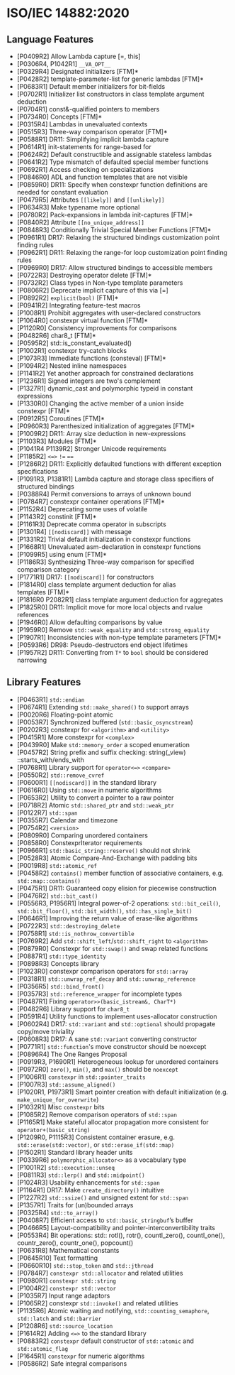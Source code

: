 # ISO/IEC 14882:2020

## Language Features

- [P0409R2] Allow Lambda capture [=, this]
- [P0306R4, P1042R1] `__VA_OPT__`
- [P0329R4] Designated initializers [FTM]*
- [P0428R2] template-parameter-list for generic lambdas [FTM]*
- [P0683R1] Default member initializers for bit-fields
- [P0702R1] Initializer list constructors in class template argument deduction
- [P0704R1] const&-qualified pointers to members
- [P0734R0] Concepts [FTM]*
- [P0315R4] Lambdas in unevaluated contexts
- [P0515R3] Three-way comparison operator [FTM]*
- [P0588R1] DR11: Simplifying implicit lambda capture
- [P0614R1] init-statements for range-based for
- [P0624R2] Default constructible and assignable stateless lambdas
- [P0641R2] Type mismatch of defaulted special member functions
- [P0692R1] Access checking on specializations
- [P0846R0] ADL and function templates that are not visible
- [P0859R0] DR11: Specify when constexpr function definitions are needed for constant evaluation
- [P0479R5] Attributes `[[likely]]` and `[[unlikely]]`
- [P0634R3] Make typename more optional
- [P0780R2] Pack-expansions in lambda init-captures [FTM]*
- [P0840R2] Attribute `[[no_unique_address]]`
- [P0848R3] Conditionally Trivial Special Member Functions [FTM]*
- [P0961R1] DR17: Relaxing the structured bindings customization point finding rules
- [P0962R1] DR11: Relaxing the range-for loop customization point finding rules
- [P0969R0] DR17: Allow structured bindings to accessible members
- [P0722R3] Destroying operator delete [FTM]*
- [P0732R2] Class types in Non-type template parameters
- [P0806R2] Deprecate implicit capture of this via [=]
- [P0892R2] `explicit(bool)` [FTM]*
- [P0941R2] Integrating feature-test macros
- [P1008R1] Prohibit aggregates with user-declared constructors
- [P1064R0] constexpr virtual function [FTM]*
- [P1120R0] Consistency improvements for comparisons
- [P0482R6] char8_t [FTM]*
- [P0595R2] std::is_constant_evaluated()
- [P1002R1] constexpr try-catch blocks
- [P1073R3] Immediate functions (consteval) [FTM]*
- [P1094R2] Nested inline namespaces
- [P1141R2] Yet another approach for constrained declarations
- [P1236R1] Signed integers are two's complement
- [P1327R1] dynamic_cast and polymorphic typeid in constant expressions
- [P1330R0] Changing the active member of a union inside constexpr [FTM]*
- [P0912R5] Coroutines [FTM]*
- [P0960R3] Parenthesized initialization of aggregates [FTM]*
- [P1009R2] DR11: Array size deduction in new-expressions
- [P1103R3] Modules [FTM]*
- [P1041R4 P1139R2] Stronger Unicode requirements
- [P1185R2] `<=>` `!=` `==`
- [P1286R2] DR11: Explicitly defaulted functions with different exception specifications
- [P1091R3, P1381R1] Lambda capture and storage class specifiers of structured bindings
- [P0388R4] Permit conversions to arrays of unknown bound
- [P0784R7] constexpr container operations [FTM]*
- [P1152R4] Deprecating some uses of volatile
- [P1143R2] constinit [FTM]*
- [P1161R3] Deprecate comma operator in subscripts
- [P1301R4] `[[nodiscard]]` with message
- [P1331R2] Trivial default initialization in constexpr functions
- [P1668R1] Unevaluated asm-declaration in constexpr functions
- [P1099R5] using enum [FTM]*
- [P1186R3] Synthesizing Three-way comparison for specified comparison category
- [P1771R1] DR17: `[[nodiscard]]` for constructors
- [P1814R0] class template argument deduction for alias templates [FTM]*
- [P1816R0 P2082R1] class template argument deduction for aggregates
- [P1825R0] DR11: Implicit move for more local objects and rvalue references
- [P1946R0] Allow defaulting comparisons by value
- [P1959R0] Remove `std::weak_equality` and `std::strong_equality`
- [P1907R1] Inconsistencies with non-type template parameters [FTM]*
- [P0593R6] DR98: Pseudo-destructors end object lifetimes
- [P1957R2] DR11: Converting from `T*` to `bool` should be considered narrowing

## Library Features

- [P0463R1] `std::endian`
- [P0674R1] Extending `std::make_shared()` to support arrays
- [P0020R6] Floating-point atomic
- [P0053R7] Synchronized buffered (`std::basic_osyncstream`)
- [P0202R3] constexpr for `<algorithm>` and `<utility>`
- [P0415R1] More constexpr for `<complex>`
- [P0439R0] Make `std::memory_order` a scoped enumeration
- [P0457R2] String prefix and suffix checking: string(_view) ::starts_with/ends_with
- [P0768R1] Library support for `operator<=>` `<compare>`
- [P0550R2] `std::remove_cvref`
- [P0600R1] `[[nodiscard]]` in the standard library
- [P0616R0] Using `std::move` in numeric algorithms
- [P0653R2] Utility to convert a pointer to a raw pointer
- [P0718R2] Atomic `std::shared_ptr` and `std::weak_ptr`
- [P0122R7] `std::span`
- [P0355R7] Calendar and timezone
- [P0754R2] `<version>`
- [P0809R0] Comparing unordered containers
- [P0858R0] ConstexprIterator requirements
- [P0966R1] `std::basic_string::reserve()` should not shrink
- [P0528R3] Atomic Compare-And-Exchange with padding bits
- [P0019R8] `std::atomic_ref`
- [P0458R2] `contains()` member function of associative containers, e.g. `std::map::contains()`
- [P0475R1] DR11: Guaranteed copy elision for piecewise construction
- [P0476R2] `std::bit_cast()`
- [P0556R3, P1956R1] Integral power-of-2 operations:  `std::bit_ceil()`, `std::bit_floor()`, `std::bit_width()`, `std::has_single_bit()`
- [P0646R1] Improving the return value of erase-like algorithms
- [P0722R3] `std::destroying_delete`
- [P0758R1] `std::is_nothrow_convertible`
- [P0769R2] Add `std::shift_left`/`std::shift_right` to `<algorithm>`
- [P0879R0] Constexpr for `std::swap()` and swap related functions
- [P0887R1] `std::type_identity`
- [P0898R3] Concepts library
- [P1023R0] constexpr comparison operators for `std::array`
- [P0318R1] `std::unwrap_ref_decay` and `std::unwrap_reference`
- [P0356R5] `std::bind_front()`
- [P0357R3] `std::reference_wrapper` for incomplete types
- [P0487R1] Fixing `operator>>(basic_istream&, CharT*)`
- [P0482R6] Library support for `char8_t`
- [P0591R4] Utility functions to implement uses-allocator construction
- [P0602R4] DR17: `std::variant` and `std::optional` should propagate copy/move triviality
- [P0608R3] DR17: A sane `std::variant` converting constructor
- [P0771R1] `std::function`'s move constructor should be noexcept
- [P0896R4] The One Ranges Proposal
- [P0919R3, P1690R1] Heterogeneous lookup for unordered containers
- [P0972R0] <chrono> `zero()`, `min()`, and `max()` should be `noexcept`
- [P1006R1] `constexpr` in `std::pointer_traits`
- [P1007R3] `std::assume_aligned()`
- [P1020R1, P1973R1] Smart pointer creation with default initialization (e.g. `make_unique_for_overwrite`)
- [P1032R1] Misc `constexpr` bits
- [P1085R2] Remove comparison operators of `std::span`
- [P1165R1] Make stateful allocator propagation more consistent for `operator+(basic_string)`
- [P1209R0, P1115R3] Consistent container erasure, e.g. `std::erase(std::vector)`, or `std::erase_if(std::map)`
- [P1502R1] Standard library header units
- [P0339R6] `polymorphic_allocator<>` as a vocabulary type
- [P1001R2] `std::execution::unseq`
- [P0811R3] `std::lerp()` and `std::midpoint()`
- [P1024R3] Usability enhancements for `std::span`
- [P1164R1] DR17: Make `create_directory()` intuitive
- [P1227R2] `std::ssize()` and unsigned extent for `std::span`
- [P1357R1] Traits for (un)bounded arrays
- [P0325R4] `std::to_array()`
- [P0408R7] Efficient access to `std::basic_stringbuf`’s buffer
- [P0466R5] Layout-compatibility and pointer-interconvertibility traits
- [P0553R4] Bit operations: std::  rotl(), rotr(), countl_zero(), countl_one(), countr_zero(), countr_one(), popcount()
- [P0631R8] Mathematical constants
- [P0645R10] Text formatting
- [P0660R10] `std::stop_token` and `std::jthread`
- [P0784R7] `constexpr std::allocator` and related utilities
- [P0980R1] `constexpr std::string`
- [P1004R2] `constexpr std::vector`
- [P1035R7] Input range adaptors
- [P1065R2] constexpr `std::invoke()` and related utilities
- [P1135R6] Atomic waiting and notifying, `std::counting_semaphore`, `std::latch` and `std::barrier`
- [P1208R6] `std::source_location`
- [P1614R2] Adding `<=>` to the standard library
- [P0883R2] `constexpr` default constructor of `std::atomic` and `std::atomic_flag`
- [P1645R1] `constexpr` for numeric algorithms
- [P0586R2] Safe integral comparisons
